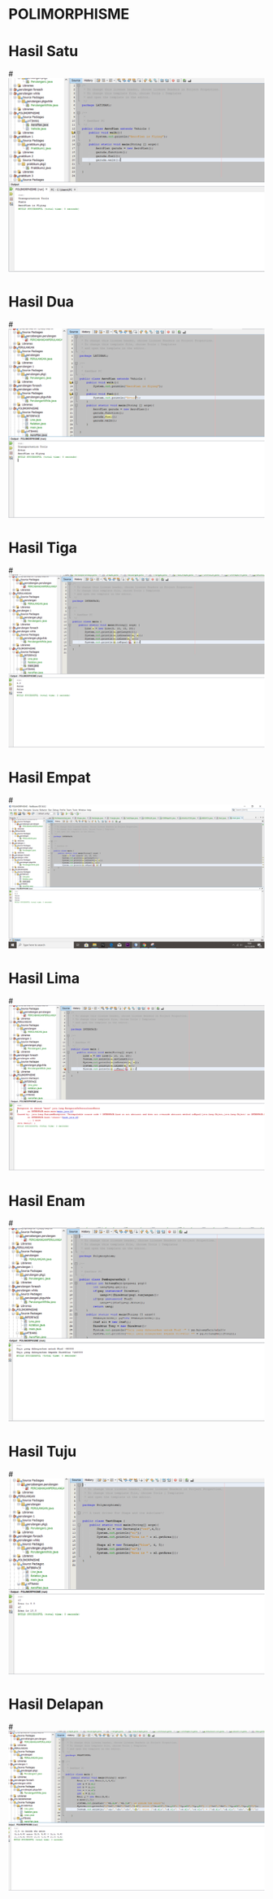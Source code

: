 # POLIMORPHISME
# Hasil Satu
#![AltText](https://github.com/sabrinaamelia07/POLIMORPHISME/blob/master/Capture%20lat%201%20polimorphise.PNG " Hasil Satu")
# Hasil Dua
#![AltText](https://github.com/sabrinaamelia07/POLIMORPHISME/blob/master/Capture%20lat1.2.PNG " Hasil Dua")
# Hasil Tiga
#![AltText](https://github.com/sabrinaamelia07/POLIMORPHISME/blob/master/Capture%20lat%202.1.PNG " Hasil Tiga")
# Hasil Empat
#![AltText](https://github.com/sabrinaamelia07/POLIMORPHISME/blob/master/Screenshot%20(7).png "Hasil Empat")
# Hasil Lima
#![AltText](https://github.com/sabrinaamelia07/POLIMORPHISME/blob/master/Capture%202.e.PNG " Hasil Lima")
# Hasil Enam
#![AltText](https://github.com/sabrinaamelia07/POLIMORPHISME/blob/master/Capture%20lat3.PNG "Hasil Enam")
# Hasil Tuju
#![AltText](https://github.com/sabrinaamelia07/POLIMORPHISME/blob/master/Capture%20lat4.PNG "Hasil Tuju")
# Hasil Delapan
#![AltText](https://github.com/sabrinaamelia07/POLIMORPHISME/blob/master/Capture%20praktikum.PNG "Hasil Delapan")
